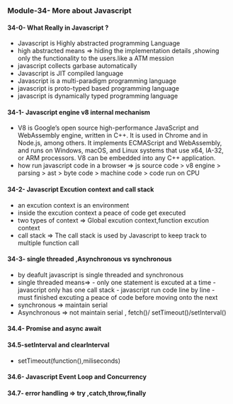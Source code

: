 ### Module-34- More about Javascript

#### 34-0- What Really in Javascript ?
- Javascript is Highly abstracted programming Language
 - high abstracted means => hiding the implementation details ,showing only the functionality to the users.like a ATM mession
- javascript collects garbase automatically
- Javascript is JIT compiled language
- Javascript is a multi-paradigm programming language
- javascript is proto-typed based programming language
- javascript is dynamically typed programming language

#### 34-1- Javascript engine v8 internal mechanism 
- V8 is Google’s open source high-performance JavaScript and WebAssembly engine, written in C++. It is used in Chrome and in Node.js, among others. It implements ECMAScript and WebAssembly, and runs on Windows, macOS, and Linux systems that use x64, IA-32, or ARM processors. V8 can be embedded into any C++ application.
- how run javascript code in a browser => js source code > v8 engine > parsing > ast > byte code > machine code > code run on CPU

#### 34-2- Javascript Excution context and call stack
- an excution context is an environment 
- inside the excution context a peace of code get executed
- two types of context => Global excution context,function excution context 
- call stack => The call stack is used by Javascript to keep track to multiple function call

#### 34-3- single threaded ,Asynchronous vs synchronous
- by deafult javascript is single threaded and synchronous
 - single threaded means=>
                         - only one statement is excuted at a time 
                         - javascript only has one call stack 
                         - javascript run code line by line
                         - must finished excuting a peace of code before moving onto the next 
- synchronous => maintain serial
- Asynchronous => not maintain serial , fetch()/ setTimeout()/setInterval() 

#### 34.4- Promise and async await

#### 34.5-setInterval and clearInterval
- setTimeout(function(),miliseconds)
#### 34.6- Javascript Event Loop and Concurrency 

#### 34.7- error handling => try ,catch,throw,finally